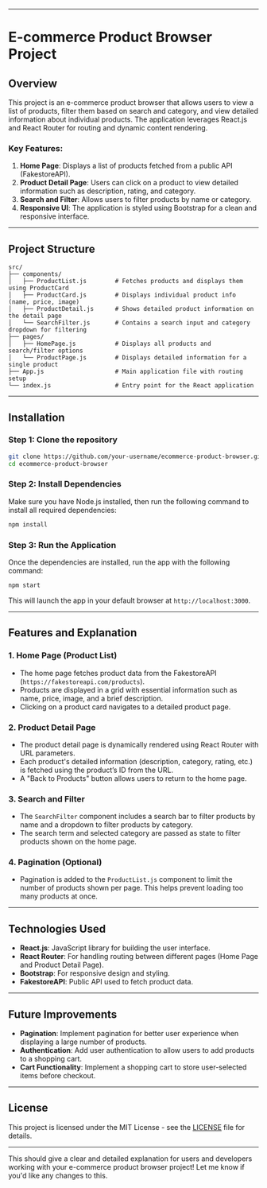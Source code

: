 
---

# E-commerce Product Browser Project

## Overview

This project is an e-commerce product browser that allows users to view a list of products, filter them based on search and category, and view detailed information about individual products. The application leverages React.js and React Router for routing and dynamic content rendering.

### Key Features:
1. **Home Page**: Displays a list of products fetched from a public API (FakestoreAPI).
2. **Product Detail Page**: Users can click on a product to view detailed information such as description, rating, and category.
3. **Search and Filter**: Allows users to filter products by name or category.
4. **Responsive UI**: The application is styled using Bootstrap for a clean and responsive interface.

---

## Project Structure

```
src/
├── components/
│   ├── ProductList.js        # Fetches products and displays them using ProductCard
│   ├── ProductCard.js        # Displays individual product info (name, price, image)
│   ├── ProductDetail.js      # Shows detailed product information on the detail page
│   └── SearchFilter.js       # Contains a search input and category dropdown for filtering
├── pages/
│   ├── HomePage.js           # Displays all products and search/filter options
│   └── ProductPage.js        # Displays detailed information for a single product
├── App.js                    # Main application file with routing setup
└── index.js                  # Entry point for the React application
```

---

## Installation

### Step 1: Clone the repository
```bash
git clone https://github.com/your-username/ecommerce-product-browser.git
cd ecommerce-product-browser
```

### Step 2: Install Dependencies
Make sure you have Node.js installed, then run the following command to install all required dependencies:
```bash
npm install
```

### Step 3: Run the Application
Once the dependencies are installed, run the app with the following command:
```bash
npm start
```
This will launch the app in your default browser at `http://localhost:3000`.

---

## Features and Explanation

### 1. **Home Page (Product List)**
- The home page fetches product data from the FakestoreAPI (`https://fakestoreapi.com/products`).
- Products are displayed in a grid with essential information such as name, price, image, and a brief description.
- Clicking on a product card navigates to a detailed product page.

### 2. **Product Detail Page**
- The product detail page is dynamically rendered using React Router with URL parameters.
- Each product's detailed information (description, category, rating, etc.) is fetched using the product’s ID from the URL.
- A "Back to Products" button allows users to return to the home page.

### 3. **Search and Filter**
- The `SearchFilter` component includes a search bar to filter products by name and a dropdown to filter products by category.
- The search term and selected category are passed as state to filter products shown on the home page.

### 4. **Pagination (Optional)**
- Pagination is added to the `ProductList.js` component to limit the number of products shown per page. This helps prevent loading too many products at once.

---

## Technologies Used
- **React.js**: JavaScript library for building the user interface.
- **React Router**: For handling routing between different pages (Home Page and Product Detail Page).
- **Bootstrap**: For responsive design and styling.
- **FakestoreAPI**: Public API used to fetch product data.

---

## Future Improvements
- **Pagination**: Implement pagination for better user experience when displaying a large number of products.
- **Authentication**: Add user authentication to allow users to add products to a shopping cart.
- **Cart Functionality**: Implement a shopping cart to store user-selected items before checkout.

---

## License

This project is licensed under the MIT License - see the [LICENSE](LICENSE) file for details.

---

This should give a clear and detailed explanation for users and developers working with your e-commerce product browser project! Let me know if you'd like any changes to this.